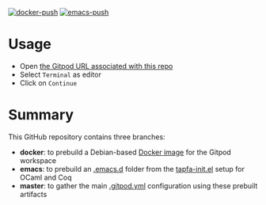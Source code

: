 [![docker-push](https://github.com/erikmd/gitpod-workspace-emacs-nw/actions/workflows/docker-push.yml/badge.svg?branch=docker)](https://github.com/erikmd/gitpod-workspace-emacs-nw/actions/workflows/docker-push.yml) [![emacs-push](https://github.com/erikmd/gitpod-workspace-emacs-nw/actions/workflows/emacs-push.yml/badge.svg?branch=emacs)](https://github.com/erikmd/gitpod-workspace-emacs-nw/actions/workflows/emacs-push.yml)

# Usage

* Open [the Gitpod URL associated with this repo](https://gitpod.io/#https://github.com/erikmd/gitpod-workspace-emacs-nw/)
* Select `Terminal` as editor
* Click on `Continue`

# Summary

This GitHub repository contains three branches:

* **docker**: to prebuild a Debian-based [Docker image](https://github.com/erikmd/gitpod-workspace-emacs-nw/pkgs/container/gitpod-workspace-emacs-nw) for the Gitpod workspace
* **emacs**: to prebuild an [.emacs.d](https://erikmd.github.io/gitpod-workspace-emacs-nw/batch-install/) folder from the [tapfa-init.el](https://github.com/erikmd/tapfa-init.el) setup for OCaml and Coq
* **master**: to gather the main [.gitpod.yml](./.gitpod.yml) configuration using these prebuilt artifacts
